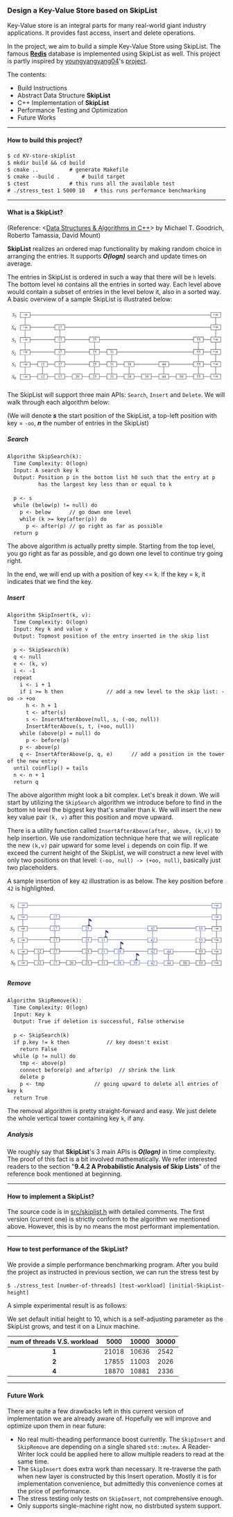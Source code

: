 ### Design a Key-Value Store based on SkipList

Key-Value store is an integral parts for many real-world giant industry applications. It provides fast access, insert and delete operations. 

In the project, we aim to build a simple Key-Value Store using SkipList. The famous **[Redis](https://github.com/redis/redis)** database is implemented using SkipList as well. This project is partly inspired by [youngyangyang04](https://github.com/youngyangyang04)'s [project](https://github.com/youngyangyang04/Skiplist-CPP).

The contents:
+ Build Instructions
+ Abstract Data Structure **SkipList**
+ C++ Implementation of **SkipList**
+ Performance Testing and Optimization
+ Future Works

---

#### How to build this project?

```console
$ cd KV-store-skiplist
$ mkdir build && cd build
$ cmake .. 			# generate Makefile
$ cmake --build . 		# build target
$ ctest 			# this runs all the available test
# ./stress_test 1 5000 10 	# this runs performance benchmarking
```

---

#### What is a **SkipList**?

(Reference: <[Data Structures & Algorithms in C++](https://www.amazon.com/Data-Structures-Algorithms-Michael-Goodrich/dp/0470383275)> by Michael T. Goodrich, Roberto Tamassia, David Mount)

**SkipList** realizes an ordered map functionality by making random choice in arranging the entries. It supports ***O(logn)*** search and update times on average.

The entries in SkipList is ordered in such a way that there will be `h` levels. The bottom level `h0` contains all the entries in sorted way. Each level above would contain a subset of entries in the level below it, also in a sorted way. A basic overview of a sample SkipList is illustrated below:

![avatar](./Fig/skiplist_overview.png)

The SkipList will support three main APIs: `Search`, `Insert` and `Delete`. We will walk through each algorithm below:

(We will denote ***s*** the start position of the SkipList, a top-left position with key = `-oo`, ***n*** the number of entries in the SkipList)

##### Search 

```text
Algorithm SkipSearch(k):
  Time Complexity: O(logn)
  Input: A search key k
  Output: Position p in the bottom list h0 such that the entry at p 
          has the largest key less than or equal to k

  p <- s
  while (below(p) != null) do
    p <- below 		// go down one level
    while (k >= key(after(p)) do
      p <- after(p)	// go right as far as possible
  return p
```

The above algorithm is actually pretty simple. Starting from the top level, you go right as far as possible, and go down one level to continue try going right. 

In the end, we will end up with a position of key <= k. If the key = k, it indicates that we find the key.

##### Insert

```text
Algorithm SkipInsert(k, v):
  Time Complexity: O(logn)
  Input: Key k and value v
  Output: Topmost position of the entry inserted in the skip list

  p <- SkipSearch(k)
  q <- null
  e <- (k, v)
  i <- -1
  repeat
    i <- i + 1
    if i >= h then				// add a new level to the skip list: -oo -> +oo
      h <- h + 1
      t <- after(s)
      s <- InsertAfterAbove(null, s, (-oo, null))
      InsertAfterAbove(s, t, (+oo, null))
    while (above(p) = null) do 
      p <- before(p)
    p <- above(p)
    q <- InsertAfterAbove(p, q, e)		// add a position in the tower of the new entry
  until coinFlip() = tails
  n <- n + 1
  return q
```

The above algorithm might look a bit complex. Let's break it down. We will start by utilizing the `SkipSearch` algorithm we introduce before to find in the bottom `h0` level the biggest key that's smaller than k. We will insert the new key value pair `(k, v)` after this position and move upward.

There is a utility function called `InsertAfterAbove(after, above, (k,v))` to help insertion. We use randomization technique here that we will replicate the new `(k,v)` pair upward for some level `i` depends on coin flip. If we exceed the current height of the SkipList, we will construct a new level with only two positions on that level: `(-oo, null) -> (+oo, null)`, basically just two placeholders.

A sample insertion of key `42` illustration is as below. The key position before `42` is highlighted.

![avatar](./Fig/skiplist_insertion.png)

##### Remove

```text
Algorithm SkipRemove(k):
  Time Complexity: O(logn)
  Input: Key k
  Output: True if deletion is successful, False otherwise

  p <- SkipSearch(k)
  if p.key != k then			// key doesn't exist
    return False
  while (p != null) do
    tmp <- above(p)
    connect before(p) and after(p)	// shrink the link
    delete p
    p <- tmp				// going upward to delete all entries of key k
  return True
```

The removal algorithm is pretty straight-forward and easy. We just delete the whole vertical tower containing key `k`, if any.

##### Analysis

We roughly say that **SkipList**'s 3 main APIs is ***O(logn)*** in time complexity. The proof of this fact is a bit involved mathematically. We refer interested readers to the section "**9.4.2 A Probabilistic Analysis of Skip Lists**" of the reference book mentioned at beginning.

---

#### How to implement a **SkipList**?

The source code is in [src/skiplist.h](src/skiplist.h) with detailed comments. The first version (current one) is strictly conform to the algorithm we mentioned above. However, this is by no means the most performant implementation.

---

#### How to test performance of the **SkipList**?

We provide a simple performance benchmarking program. After you build the project as instructed in previous section, we can run the stress test by

```console
$ ./stress_test [number-of-threads] [test-workload] [initial-SkipList-height]
```

A simple experimental result is as follows:

We set default initial height to 10, which is a self-adjusting parameter as the SkipList grows, and test it on a Linux machine.

| **num of threads V.S. workload** | **5000** | **10000** | **30000** |
|:---------------------------:|:--------:|:---------:|:---------:|
|            **1**            |   21018  |   10636   |    2542   |
|            **2**            |   17855  |   11003   |    2026   |
|            **4**            |   18870  |   10881   |    2336   |

---

#### Future Work

There are quite a few drawbacks left in this current version of implementation we are already aware of. Hopefully we will improve and optimize upon them in near future:

+ No real multi-theading performance boost currently. The `SkipInsert` and `SkipRemove` are depending on a single shared `std::mutex`. A Reader-Writer lock could be applied here to allow multiple readers to read at the same time.
+ The `SkipInsert` does extra work than necessary. It re-traverse the path when new layer is constructed by this Insert operation. Mostly it is for implementation convenience, but admittedly this convenience comes at the price of performance.
+ The stress testing only tests on `SkipInsert`, not comprehensive enough.
+ Only supports single-machine right now, no distrbuted system support.
